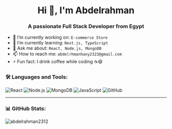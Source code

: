<h1 align="center">Hi 👋, I'm Abdelrahman</h1>
<h3 align="center">A passionate Full Stack Developer from Egypt</h3>

- 🔭 I’m currently working on: `E-commerce Store`  
- 🌱 I’m currently learning: `Next.js, TypeScript`  
- 💬 Ask me about: `React, Node.js, MongoDB`  
- 📫 How to reach me: `abdelrhmanhany2323@gmail.com`  
- ⚡ Fun fact: I drink coffee while coding ☕😄  

### 🛠️ Languages and Tools:
![React](https://img.shields.io/badge/-React-61DAFB?logo=react&logoColor=white&style=for-the-badge)
![Node.js](https://img.shields.io/badge/-Node.js-339933?logo=node.js&logoColor=white&style=for-the-badge)
![MongoDB](https://img.shields.io/badge/-MongoDB-47A248?logo=mongodb&logoColor=white&style=for-the-badge)
![JavaScript](https://img.shields.io/badge/-JavaScript-F7DF1E?logo=javascript&logoColor=black&style=for-the-badge)
![GitHub](https://img.shields.io/badge/-GitHub-181717?logo=github&logoColor=white&style=for-the-badge)

---

### 📊 GitHub Stats:
![abdelrahman2312](https://github-readme-stats.vercel.app/api?username=abdo-dev&show_icons=true&theme=tokyonight)
